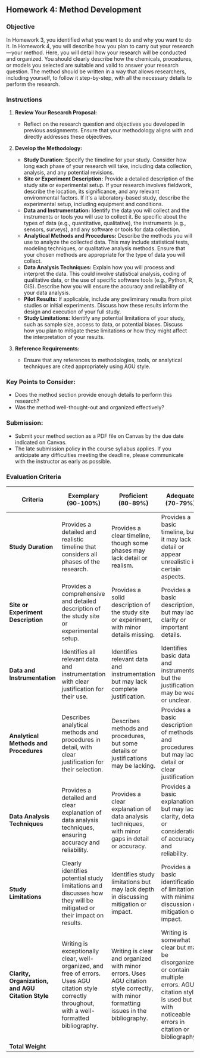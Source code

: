 ## Homework 4: Method Development

### Objective
In Homework 3, you identified what you want to do and why you want to do it. In Homework 4, you will describe how you plan to carry out your research—your method. Here, you will detail how your research will be conducted and organized. You should clearly describe how the chemicals, procedures, or models you selected are suitable and valid to answer your research question. The method should be written in a way that allows researchers, including yourself, to follow it step-by-step, with all the necessary details to perform the research.

### Instructions

1. **Review Your Research Proposal:**
   - Reflect on the research question and objectives you developed in previous assignments. Ensure that your methodology aligns with and directly addresses these objectives.

2. **Develop the Methodology:**
   - **Study Duration:** Specify the timeline for your study. Consider how long each phase of your research will take, including data collection, analysis, and any potential revisions.
   - **Site or Experiment Description:** Provide a detailed description of the study site or experimental setup. If your research involves fieldwork, describe the location, its significance, and any relevant environmental factors. If it's a laboratory-based study, describe the experimental setup, including equipment and conditions.
   - **Data and Instrumentation:** Identify the data you will collect and the instruments or tools you will use to collect it. Be specific about the types of data (e.g., quantitative, qualitative), the instruments (e.g., sensors, surveys), and any software or tools for data collection.
   - **Analytical Methods and Procedures:** Describe the methods you will use to analyze the collected data. This may include statistical tests, modeling techniques, or qualitative analysis methods. Ensure that your chosen methods are appropriate for the type of data you will collect.
   - **Data Analysis Techniques:** Explain how you will process and interpret the data. This could involve statistical analysis, coding of qualitative data, or the use of specific software tools (e.g., Python, R, GIS). Describe how you will ensure the accuracy and reliability of your data analysis.
   - **Pilot Results:** If applicable, include any preliminary results from pilot studies or initial experiments. Discuss how these results inform the design and execution of your full study.
   - **Study Limitations:** Identify any potential limitations of your study, such as sample size, access to data, or potential biases. Discuss how you plan to mitigate these limitations or how they might affect the interpretation of your results.

3. **Reference Requirements:**
   - Ensure that any references to methodologies, tools, or analytical techniques are cited appropriately using AGU style.

### Key Points to Consider:
- Does the method section provide enough details to perform this research?
- Was the method well-thought-out and organized effectively?

### Submission:
- Submit your method section as a PDF file on Canvas by the due date indicated on Canvas.
- The late submission policy in the course syllabus applies. If you anticipate any difficulties meeting the deadline, please communicate with the instructor as early as possible.

### Evaluation Criteria

| **Criteria**                      | **Exemplary (90-100%)**                                                                                                                                      | **Proficient (80-89%)**                                                                                                                                   | **Adequate (70-79%)**                                                                                                                                    | **Needs Improvement (60-69%)**                                                                                                                           | **Incomplete (<60%)**                                                                                                                                   | **Weight** |
|-----------------------------------|-------------------------------------------------------------------------------------------------------------------------------------------------------------|-----------------------------------------------------------------------------------------------------------------------------------------------------------|----------------------------------------------------------------------------------------------------------------------------------------------------------|----------------------------------------------------------------------------------------------------------------------------------------------------------|----------------------------------------------------------------------------------------------------------------------------------------------------------|------------|
| **Study Duration**                | Provides a detailed and realistic timeline that considers all phases of the research.                                                                         | Provides a clear timeline, though some phases may lack detail or realism.                                                                                  | Provides a basic timeline, but it may lack detail or appear unrealistic in certain aspects.                                                               | Provides a vague or overly optimistic timeline with minimal detail.                                                                                       | Fails to provide a realistic or detailed timeline.                                                                                                        | 10%       |
| **Site or Experiment Description**| Provides a comprehensive and detailed description of the study site or experimental setup.                                                                    | Provides a solid description of the study site or experiment, with minor details missing.                                                                  | Provides a basic description, but may lack clarity or important details.                                                                                  | Provides a minimal description with significant gaps in information.                                                                                      | Fails to provide an adequate description of the study site or experiment.                                                                                 | 15%       |
| **Data and Instrumentation**       | Identifies all relevant data and instrumentation with clear justification for their use.                                                                      | Identifies relevant data and instrumentation but may lack complete justification.                                                                          | Identifies basic data and instruments, but the justification may be weak or unclear.                                                                      | Provides minimal information on data and instrumentation, with little to no justification.                                                                | Fails to adequately identify or justify the data and instrumentation to be used.                                                                           | 20%       |
| **Analytical Methods and Procedures**| Describes analytical methods and procedures in detail, with clear justification for their selection.                                                        | Describes methods and procedures, but some details or justifications may be lacking.                                                                       | Provides a basic description of methods and procedures, but may lack detail or clear justification.                                                       | Provides minimal detail on analytical methods and procedures, with unclear or weak justification.                                                         | Fails to adequately describe or justify the analytical methods and procedures to be used.                                                                  | 20%       |
| **Data Analysis Techniques**       | Provides a detailed and clear explanation of data analysis techniques, ensuring accuracy and reliability.                                                     | Provides a clear explanation of data analysis techniques, with minor gaps in detail or accuracy.                                                           | Provides a basic explanation, but may lack clarity, detail, or consideration of accuracy and reliability.                                                 | Provides minimal explanation, with significant gaps in detail, accuracy, or consideration of reliability.                                                 | Fails to adequately explain data analysis techniques or ensure accuracy and reliability.                                                                   | 20%       |
| **Study Limitations**              | Clearly identifies potential study limitations and discusses how they will be mitigated or their impact on results.                                           | Identifies study limitations but may lack depth in discussing mitigation or impact.                                                                        | Provides a basic identification of limitations, with minimal discussion of mitigation or impact.                                                          | Minimally identifies limitations, with little to no discussion of mitigation or impact.                                                                   | Fails to identify or discuss study limitations adequately.                                                                                                 | 10%       |
| **Clarity, Organization, and AGU Citation Style** | Writing is exceptionally clear, well-organized, and free of errors. Uses AGU citation style correctly throughout, with a well-formatted bibliography.        | Writing is clear and organized with minor errors. Uses AGU citation style correctly, with minor formatting issues in the bibliography.                    | Writing is somewhat clear but may be disorganized or contain multiple errors. AGU citation style is used but with noticeable errors in citation or bibliography. | Writing lacks clarity, is disorganized, and contains significant errors. AGU citation style is poorly used, with multiple errors in citation and bibliography. | Writing is unclear, disorganized, and contains numerous errors. AGU citation style is either not used or is significantly incorrect throughout.            | 5%        |
| **Total Weight**                  |                                                                                                                                                             |                                                                                                                                                           |                                                                                                                                                          |                                                                                                                                                          |                                                                                                                                                          | **100%**   |


